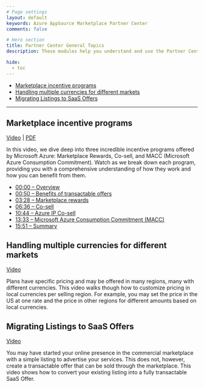 ```yaml
---
# Page settings
layout: default
keywords: Azure AppSource Marketplace Partner Center
comments: false

# Hero section
title: Partner Center General Topics
description: These modules help you understand and use the Partner Center portal to publish your commercial marketplace offer.

hide:
  - toc
---
```


<!-- no toc -->
- [Marketplace incentive programs](#marketplace-incentive-programs)
- [Handling multiple currencies for different markets](#handling-multiple-currencies-for-different-markets)
- [Migrating Listings to SaaS Offers](#migrating-listings-to-saas-offers)
  
---

## Marketplace incentive programs

<a target="_blank" href="https://aka.ms/AAn80hc">Video</a> | [PDF](./pdfs/02.1-marketplace-incentives.pdf)

In this video, we dive deep into three incredible incentive programs offered by Microsoft Azure: Marketplace Rewards, Co-sell, and MACC (Microsoft Azure Consumption Commitment). Watch as we break down each program, providing you with a comprehensive understanding of how they work and how you can benefit from them.

- [00:00 – Overview](https://www.youtube.com/watch?v=wUp7beFfYa4&t=0s)
- [00:50 – Benefits of transactable offers](https://www.youtube.com/watch?v=wUp7beFfYa4&t=50s)
- [03:28 – Marketplace rewards](https://www.youtube.com/watch?v=wUp7beFfYa4&t=208s)
- [06:36 – Co-sell](https://www.youtube.com/watch?v=wUp7beFfYa4&t=396s)
- [10:44 – Azure IP Co-sell](https://www.youtube.com/watch?v=wUp7beFfYa4&t=644s)
- [13:33 – Microsoft Azure Consumption Commitment (MACC)](https://www.youtube.com/watch?v=wUp7beFfYa4&t=813s)
- [15:51 – Summary ](https://www.youtube.com/watch?v=wUp7beFfYa4&t=951s)

## Handling multiple currencies for different markets

<a target="_blank" href="https://go.microsoft.com/fwlink/?linkid=2207055">Video</a>

Plans have specific pricing and may be offered in many regions, many with different currencies. This video walks though how to customize pricing in local currencies per selling region. For example, you may set the price in the US at one rate and the price in other regions for different amounts based on local currencies.

## Migrating Listings to SaaS Offers

<a target="_blank" href="https://go.microsoft.com/fwlink/?linkid=2196250">Video</a>

You may have started your online presence in the commercial marketplace with a simple listing to advertise your services. This does not, however, create a transactable offer that can be sold through the marketplace. This video shows how to convert your existing listing into a fully transactable SaaS Offer.